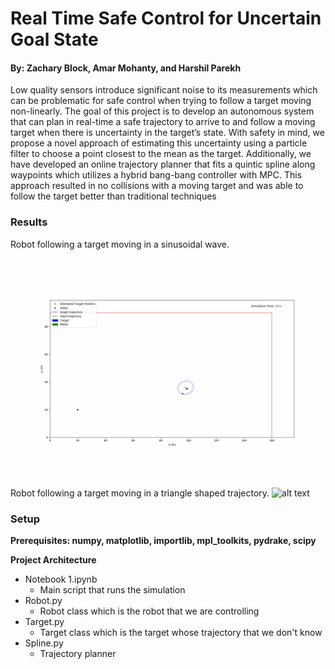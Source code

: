 # Real Time Safe Control for Uncertain Goal State
#### By: Zachary Block, Amar Mohanty, and Harshil Parekh
Low quality sensors introduce significant noise to its measurements which can be problematic for safe
control when trying to follow a target moving non-linearly. The goal of this project is to develop an autonomous
system that can plan in real-time a safe trajectory to arrive to and follow a moving target when there is uncertainty
in the target’s state. With safety in mind, we propose a novel approach of estimating this uncertainty using a particle
filter to choose a point closest to the mean as the target. Additionally, we have developed an online trajectory planner
that fits a quintic spline along waypoints which utilizes a hybrid bang-bang controller with MPC. This approach
resulted in no collisions with a moving target and was able to follow the target better than traditional techniques
### Results
Robot following a target moving in a sinusoidal wave.
![alt text](sine_trajectory.gif)
Robot following a target moving in a triangle shaped trajectory.
![alt text](triangle_trajectory.gif)
### Setup
**Prerequisites: numpy, matplotlib, importlib, mpl_toolkits, pydrake, scipy**

**Project Architecture**

- Notebook 1.ipynb
  - Main script that runs the simulation
- Robot.py
  - Robot class which is the robot that we are controlling
- Target.py
  - Target class which is the target whose trajectory that we don't know
- Spline.py
  - Trajectory planner
